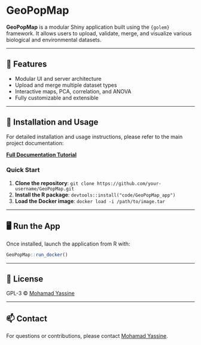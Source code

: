 # GeoPopMap

**GeoPopMap** is a modular Shiny application built using the `{golem}` framework. It allows users to upload, validate, merge, and visualize various biological and environmental datasets.

---

## 🚀 Features

- Modular UI and server architecture
- Upload and merge multiple dataset types
- Interactive maps, PCA, correlation, and ANOVA
- Fully customizable and extensible

---

## 🔧 Installation and Usage

For detailed installation and usage instructions, please refer to the main project documentation:

[**Full Documentation Tutorial**](https://your-username.github.io/GeoPopMap/index.html)

### Quick Start

1.  **Clone the repository**:
    `git clone https://github.com/your-username/GeoPopMap.git`
2.  **Install the R package**:
    `devtools::install("code/GeoPopMap_app")`
3.  **Load the Docker image**:
    `docker load -i /path/to/image.tar`

---

## 🖥️ Run the App

Once installed, launch the application from R with:

```r
GeoPopMap::run_docker()
```

---

## 📄 License

GPL-3 © [Mohamad Yassine](mailto:mohamad.a.ysn@gmail.com)

---

## 📫 Contact

For questions or contributions, please contact [Mohamad Yassine](mailto:mohamad.a.ysn@gmail.com).

